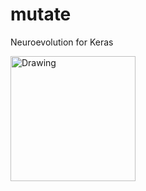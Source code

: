 # mutate
Neuroevolution for Keras

<img src="http://i.imgur.com/JwHdNKL.png" alt="Drawing" style="width: 200px;"/>
